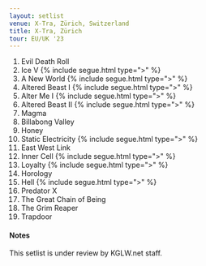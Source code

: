 ```yaml
---
layout: setlist
venue: X-Tra, Zürich, Switzerland
title: X-Tra, Zürich
tour: EU/UK '23
---
```


1. Evil Death Roll
2. Ice V
   {% include segue.html type=">" %}
3. A New World
   {% include segue.html type=">" %}
4. Altered Beast I
   {% include segue.html type=">" %}
5. Alter Me I
   {% include segue.html type=">" %}
6. Altered Beast II
   {% include segue.html type=">" %}
7. Magma
8. Billabong Valley
9. Honey
10. Static Electricity
   {% include segue.html type=">" %}
11. East West Link
12. Inner Cell
   {% include segue.html type=">" %}
13. Loyalty
   {% include segue.html type=">" %}
14. Horology
15. Hell
   {% include segue.html type=">" %}
16. Predator X
17. The Great Chain of Being
18. The Grim Reaper
19. Trapdoor

<!--snippet-->

#### Notes
This setlist is under review by KGLW.net staff.
